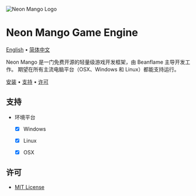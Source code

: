 ![Neon Mango Logo](./Neon/Neon_Mango.png)

# Neon Mango Game Engine    
[English](README_en-US.md) • [简体中文](README_zh-CN.md)

Neon Mango 是一门免费开源的轻量级游戏开发框架，由 Beanflame 主导开发工作。
期望在所有主流电脑平台（OSX、Windows 和 Linux）都能支持运行。



[安装](#安装) • [支持](#支持) • [许可](#许可)




## 支持
- 环境平台
    - [x] Windows 
    - [x] Linux
    - [x] OSX


## 许可
* [MIT License](./LICENSE)
